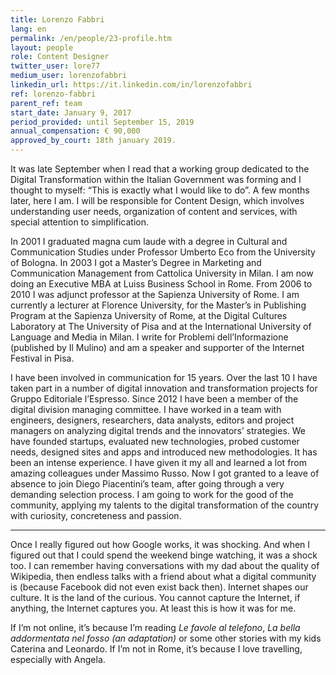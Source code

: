 ```yaml
---
title: Lorenzo Fabbri
lang: en
permalink: /en/people/23-profile.htm
layout: people
role: Content Designer
twitter_user: lore77
medium_user: lorenzofabbri
linkedin_url: https://it.linkedin.com/in/lorenzofabbri
ref: lorenzo-fabbri
parent_ref: team
start_date: January 9, 2017
period_provided: until September 15, 2019
annual_compensation: € 90,000
approved_by_court: 18th january 2019.
---
```

It was late September when I read that a working group dedicated to the Digital Transformation within the Italian Government was forming and I thought to myself: “This is exactly what I would like to do”. A few months later, here I am. I will be responsible for Content Design, which involves understanding user needs, organization of content and services, with special attention to simplification.

In 2001 I graduated magna cum laude with a degree in Cultural and Communication Studies under Professor Umberto Eco from the University of Bologna. In 2003 I got a Master’s Degree in Marketing and Communication Management from Cattolica University in Milan. I am now doing an Executive MBA at Luiss Business School in Rome. From 2006 to 2010 I was adjunct professor at the Sapienza University of Rome. I am currently a lecturer at Florence University, for the Master’s in Publishing Program at the Sapienza University of Rome, at the Digital Cultures Laboratory at The University of Pisa and at the International University of Language and Media in Milan. I write for Problemi dell’Informazione (published by Il Mulino) and am a speaker and supporter of the Internet Festival in Pisa.

I have been involved in communication for 15 years. Over the last 10 I have taken part in a number of digital innovation and transformation projects for Gruppo Editoriale l’Espresso. Since 2012 I have been a member of the digital division managing committee. I have worked in a team with engineers, designers, researchers, data analysts, editors and project managers on analyzing digital trends and the innovators’ strategies. We have founded startups, evaluated new technologies, probed customer needs, designed sites and apps and introduced new methodologies. It has been an intense experience. I have given it my all and learned a lot from amazing colleagues under Massimo Russo. Now I got granted to a leave of absence to join Diego Piacentini’s team, after going through a very demanding selection process. I am going to work for the good of the community, applying my talents to the digital transformation of the country with curiosity, concreteness and passion.

***

Once I really figured out how Google works, it was shocking. And when I figured out that I could spend the weekend binge watching, it was a shock too. I can remember having conversations with my dad about the quality of Wikipedia, then endless talks with a friend about what a digital community is (because Facebook did not even exist back then). Internet shapes our culture. It is the land of the curious. You cannot capture the Internet, if anything, the Internet captures you. At least this is how it was for me.

If I’m not online, it’s because I’m reading *Le favole al telefono*, *La bella addormentata nel fosso (an adaptation)* or some other stories with my kids Caterina and Leonardo. If I’m not in Rome, it’s because I love travelling, especially with Angela.
